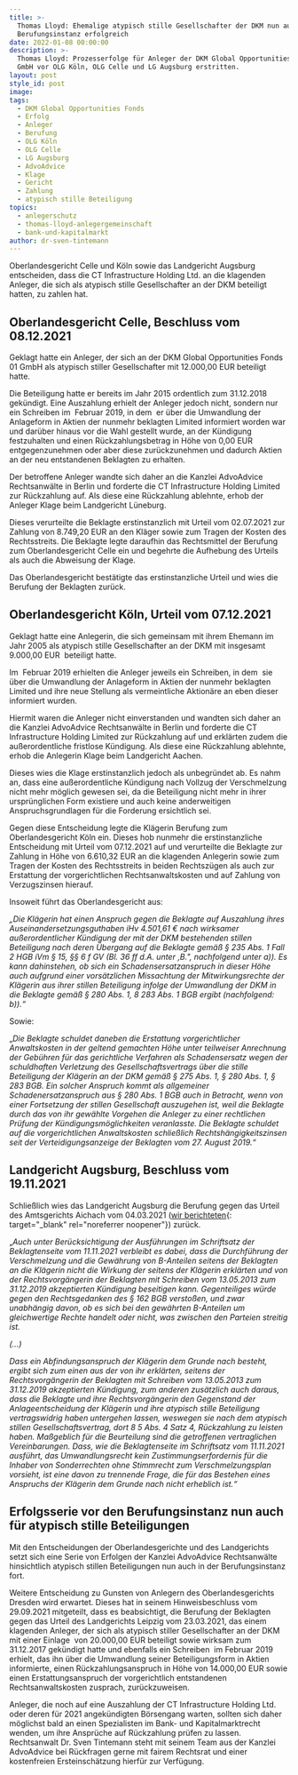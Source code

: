 ```yaml
---
title: >-
  Thomas Lloyd: Ehemalige atypisch stille Gesellschafter der DKM nun auch in der
  Berufungsinstanz erfolgreich
date: 2022-01-08 00:00:00
description: >-
  Thomas Lloyd: Prozesserfolge für Anleger der DKM Global Opportunities Fonds 01
  GmbH vor OLG Köln, OLG Celle und LG Augsburg erstritten.
layout: post
style_id: post
image:
tags:
  - DKM Global Opportunities Fonds
  - Erfolg
  - Anleger
  - Berufung
  - OLG Köln
  - OLG Celle
  - LG Augsburg
  - AdvoAdvice
  - Klage
  - Gericht
  - Zahlung
  - atypisch stille Beteiligung
topics:
  - anlegerschutz
  - thomas-lloyd-anlegergemeinschaft
  - bank-und-kapitalmarkt
author: dr-sven-tintemann
---
```

Oberlandesgericht Celle und Köln sowie das Landgericht Augsburg entscheiden, dass die CT Infrastructure Holding Ltd. an die klagenden Anleger, die sich als atypisch stille Gesellschafter an der DKM beteiligt hatten, zu zahlen hat.&nbsp;

## Oberlandesgericht Celle, Beschluss vom 08.12.2021&nbsp;

Geklagt hatte ein Anleger, der sich an der DKM Global Opportunities Fonds 01 GmbH als atypisch stiller Gesellschafter mit 12.000,00 EUR beteiligt hatte.&nbsp;&nbsp;

Die Beteiligung hatte er bereits im Jahr 2015 ordentlich zum 31.12.2018&nbsp; gekündigt. Eine Auszahlung erhielt der Anleger jedoch nicht, sondern nur ein Schreiben im&nbsp; Februar 2019, in dem&nbsp; er über die Umwandlung der Anlageform in Aktien der nunmehr beklagten Limited informiert worden war und darüber hinaus vor die Wahl gestellt wurde, an der Kündigung festzuhalten und einen Rückzahlungsbetrag in Höhe von 0,00 EUR entgegenzunehmen oder aber diese zurückzunehmen und dadurch Aktien an der neu entstandenen Beklagten zu erhalten.&nbsp;&nbsp;

Der betroffene Anleger wandte sich daher an die Kanzlei AdvoAdvice Rechtsanwälte in Berlin und forderte die CT Infrastructure Holding Limited zur Rückzahlung auf. Als diese eine Rückzahlung ablehnte, erhob der Anleger Klage beim Landgericht Lüneburg.&nbsp;

Dieses verurteilte die Beklagte erstinstanzlich mit Urteil vom 02.07.2021 zur Zahlung von 8.749,20 EUR an den Kläger sowie zum Tragen der Kosten des Rechtsstreits. Die Beklagte legte daraufhin das Rechtsmittel der Berufung zum Oberlandesgericht Celle ein und begehrte die Aufhebung des Urteils als auch die Abweisung der Klage.&nbsp;&nbsp;

Das Oberlandesgericht bestätigte das erstinstanzliche Urteil und wies die Berufung der Beklagten zurück.&nbsp;&nbsp;

## Oberlandesgericht Köln, Urteil vom 07.12.2021&nbsp;

Geklagt hatte eine Anlegerin, die sich gemeinsam mit ihrem Ehemann im Jahr 2005 als atypisch stille Gesellschafter an der DKM mit insgesamt 9.000,00 EUR&nbsp; beteiligt hatte.&nbsp;&nbsp;

Im&nbsp; Februar 2019 erhielten die Anleger jeweils ein Schreiben, in dem&nbsp; sie über die Umwandlung der Anlageform in Aktien der nunmehr beklagten Limited und ihre neue Stellung als vermeintliche Aktionäre an eben dieser informiert wurden.&nbsp;&nbsp;

Hiermit waren die Anleger nicht einverstanden und wandten sich daher an die Kanzlei AdvoAdvice Rechtsanwälte in Berlin und forderte die CT Infrastructure Holding Limited zur Rückzahlung auf und erklärten zudem die au&szlig;erordentliche fristlose Kündigung. Als diese eine Rückzahlung ablehnte, erhob die Anlegerin Klage beim Landgericht Aachen. &nbsp;

Dieses wies die Klage erstinstanzlich jedoch als unbegründet ab. Es nahm an, dass eine au&szlig;erordentliche Kündigung nach Vollzug der Verschmelzung nicht mehr möglich gewesen sei, da die Beteiligung nicht mehr in ihrer ursprünglichen Form existiere und auch keine anderweitigen Anspruchsgrundlagen für die Forderung ersichtlich sei.&nbsp;&nbsp;

Gegen diese Entscheidung legte die Klägerin Berufung zum Oberlandesgericht Köln ein. Dieses hob nunmehr die erstinstanzliche Entscheidung mit Urteil vom 07.12.2021 auf und verurteilte die Beklagte zur Zahlung in Höhe von 6.610,32 EUR an die klagenden Anlegerin sowie zum Tragen der Kosten des Rechtsstreits in beiden Rechtszügen als auch zur Erstattung der vorgerichtlichen Rechtsanwaltskosten und auf Zahlung von Verzugszinsen hierauf.&nbsp;&nbsp;

Insoweit führt das Oberlandesgericht aus:&nbsp;&nbsp;

*„Die Klägerin hat einen Anspruch gegen die Beklagte auf Auszahlung ihres Auseinandersetzungsguthaben iHv 4.501,61 € nach wirksamer au&szlig;erordentlicher Kündigung der mit der DKM bestehenden stillen Beteiligung nach deren Übergang auf die Beklagte gemä&szlig; &sect; 235 Abs. 1 Fall 2 HGB iVm &sect; 15, &sect;&sect; 6 f GV (Bl. 36 ff d.A. unter ‚B.", nachfolgend unter a)). Es kann dahinstehen, ob sich ein Schadensersatzanspruch in dieser Höhe auch aufgrund einer vorsätzlichen Missachtung der Mitwirkungsrechte der Klägerin aus ihrer stillen Beteiligung infolge der Umwandlung der DKM in die Beklagte gemä&szlig; &sect; 280 Abs. 1, 8 283 Abs. 1 BGB ergibt (nachfolgend: b)).“*&nbsp;

Sowie:&nbsp;

„*Die Beklagte schuldet daneben die Erstattung vorgerichtlicher Anwaltskosten in der geltend gemachten Höhe unter teilweiser Anrechnung der Gebühren für das gerichtliche Verfahren als Schadensersatz wegen der schuldhaften Verletzung des Gesellschaftsvertrags über die stille Beteiligung der Klägerin an der DKM gemä&szlig; &sect; 275 Abs. 1, &sect; 280 Abs. 1, &sect; 283 BGB. Ein solcher Anspruch kommt als allgemeiner Schadenersatzanspruch aus &sect; 280 Abs. 1 BGB auch in Betracht, wenn von einer Fortsetzung der stillen Gesellschaft auszugehen ist, weil die Beklagte durch das von ihr gewählte Vorgehen die Anleger zu einer rechtlichen Prüfung der Kündigungsmöglichkeiten veranlasste. Die Beklagte schuldet auf die vorgerichtlichen Anwaltskosten schlie&szlig;lich Rechtshängigkeitszinsen seit der Verteidigungsanzeige der Beklagten vom 27. August 2019.“*&nbsp;

## Landgericht Augsburg, Beschluss vom 19.11.2021&nbsp;

Schlie&szlig;lich wies das Landgericht Augsburg die Berufung gegen das Urteil des Amtsgerichts Aichach vom 04.03.2021 ([wir berichteten](https://advoadvice.de/blog/thomas-lloyd-erfolge-f%C3%BCr-anleger-vor-landgericht-offenburg-landgericht-magdeburg-und-amtsgericht-aichach/){: target="_blank" rel="noreferrer noopener"}) zurück.&nbsp;

„*Auch unter Berücksichtigung der Ausführungen im Schriftsatz der Beklagtenseite vom 11.11.2021 verbleibt es dabei, dass die Durchführung der Verschmelzung und die Gewährung von B-Anteilen seitens der Beklagten an die Klägerin nicht die Wirkung der seitens der Klägerin erklärten und von der Rechtsvorgängerin der Beklagten mit Schreiben vom 13.05.2013 zum 31.12.2019 akzeptierten Kündigung beseitigen kann. Gegenteiliges würde gegen den Rechtsgedanken des &sect; 162 BGB versto&szlig;en, und zwar unabhängig davon, ob es sich bei den gewährten B-Anteilen um gleichwertige Rechte handelt oder nicht, was zwischen den Parteien streitig ist.*&nbsp;

*(…)*&nbsp;

*Dass ein Abfindungsanspruch der Klägerin dem Grunde nach besteht, ergibt sich zum einen aus der von ihr erklärten, seitens der Rechtsvorgängerin der Beklagten mit Schreiben vom 13.05.2013 zum 31.12.2019 akzeptierten Kündigung, zum anderen zusätzlich auch daraus, dass die Beklagte und ihre Rechtsvorgängerin den Gegenstand der Anlageentscheidung der Klägerin und ihre atypisch stille Beteiligung vertragswidrig haben untergehen lassen, weswegen sie nach dem atypisch stillen Gesellschaftsvertrag, dort 8 5 Abs. 4 Satz 4, Rückzahlung zu leisten haben. Ma&szlig;geblich für die Beurteilung sind die getroffenen vertraglichen Vereinbarungen. Dass, wie die Beklagtenseite im Schriftsatz vom 11.11.2021 ausführt, das Umwandlungsrecht kein Zustimmungserfordernis für die Inhaber von Sonderrechten ohne Stimmrecht zum Verschmelzungsplan vorsieht, ist eine davon zu trennende Frage, die für das Bestehen eines Anspruchs der Klägerin dem Grunde nach nicht erheblich ist.“*&nbsp;

## Erfolgsserie vor den Berufungsinstanz nun auch für atypisch stille Beteiligungen&nbsp;

Mit den Entscheidungen der Oberlandesgerichte und des Landgerichts setzt sich eine Serie von Erfolgen der Kanzlei AdvoAdvice Rechtsanwälte hinsichtlich atypisch stillen Beteiligungen nun auch in der Berufungsinstanz fort. &nbsp;

Weitere Entscheidung zu Gunsten von Anlegern des Oberlandesgerichts Dresden wird erwartet. Dieses hat in seinem Hinweisbeschluss vom 29.09.2021 mitgeteilt, dass es beabsichtigt, die Berufung der Beklagten gegen das Urteil des Landgerichts Leipzig vom 23.03.2021, das einem klagenden Anleger, der sich als atypisch stiller Gesellschafter an der DKM mit einer Einlage&nbsp; von 20.000,00 EUR beteiligt sowie wirksam zum 31.12.2017 gekündigt hatte und ebenfalls ein Schreiben&nbsp; im Februar 2019&nbsp; erhielt, das ihn über die Umwandlung seiner Beteiligungsform in Aktien informierte, einen Rückzahlungsanspruch in Höhe von 14.000,00 EUR sowie einen Erstattungsanspruch der vorgerichtlich entstandenen Rechtsanwaltskosten zusprach, zurückzuweisen.&nbsp;

Anleger, die noch auf eine Auszahlung der CT Infrastructure Holding Ltd. oder deren für 2021 angekündigten Börsengang warten, sollten sich daher möglichst bald an einen Spezialisten im Bank- und Kapitalmarktrecht wenden, um ihre Ansprüche auf Rückzahlung prüfen zu lassen. Rechtsanwalt Dr. Sven Tintemann steht mit seinem Team aus der Kanzlei AdvoAdvice bei Rückfragen gerne mit fairem Rechtsrat und einer kostenfreien Ersteinschätzung hierfür zur Verfügung. &nbsp;
